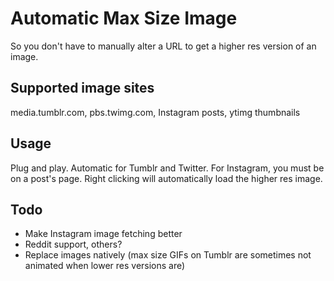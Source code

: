 # Automatic Max Size Image
So you don't have to manually alter a URL to get a higher res version of an image.
## Supported image sites
media.tumblr.com, pbs.twimg.com, Instagram posts, ytimg thumbnails
## Usage
Plug and play. Automatic for Tumblr and Twitter. For Instagram, you must be on a post's page. Right clicking will automatically load the higher res image.
## Todo
* Make Instagram image fetching better
* Reddit support, others?
* Replace images natively (max size GIFs on Tumblr are sometimes not animated when lower res versions are)